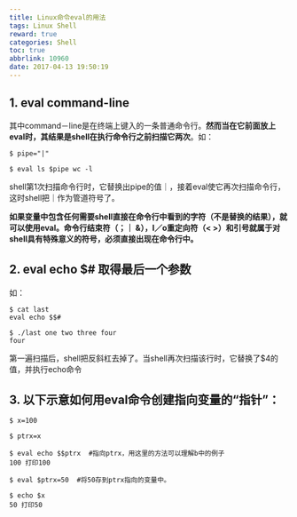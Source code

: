 ```yaml
---
title: Linux命令eval的用法
tags: Linux Shell
reward: true
categories: Shell
toc: true
abbrlink: 10960
date: 2017-04-13 19:50:19
---
```


## 1. eval command-line

其中command－line是在终端上键入的一条普通命令行。**然而当在它前面放上eval时，其结果是shell在执行命令行之前扫描它两次**。如：

```shell
$ pipe="|"

$ eval ls $pipe wc -l
```

shell第1次扫描命令行时，它替换出pipe的值｜，接着eval使它再次扫描命令行，这时shell把｜作为管道符号了。

<!-- more -->

**如果变量中包含任何需要shell直接在命令行中看到的字符（不是替换的结果），就可以使用eval。命令行结束符（；｜ &），I／o重定向符（< >）和引号就属于对shell具有特殊意义的符号，必须直接出现在命令行中。**

## 2. eval echo \$# 取得最后一个参数

如：

```shell
$ cat last
eval echo $$#

$ ./last one two three four
four
```

第一遍扫描后，shell把反斜杠去掉了。当shell再次扫描该行时，它替换了$4的值，并执行echo命令

## 3. 以下示意如何用eval命令创建指向变量的“指针”：

```shell
$ x=100

$ ptrx=x

$ eval echo $$ptrx  #指向ptrx，用这里的方法可以理解b中的例子
100 打印100

$ eval $ptrx=50  #将50存到ptrx指向的变量中。

$ echo $x
50 打印50
```